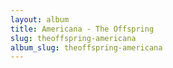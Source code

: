 ```yaml
---
layout: album
title: Americana - The Offspring
slug: theoffspring-americana
album_slug: theoffspring-americana
---
```

